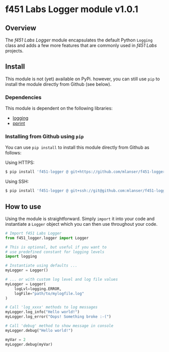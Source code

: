 # f451 Labs Logger module v1.0.1

## Overview

The *f451 Labs Logger* module encapsulates the default Python `Logging` class and adds a few more features that are commonly used in *f451 Labs* projects.

## Install

This module is not (yet) available on PyPi. however, you can still use `pip` to install the module directly from Github (see below).

### Dependencies

This module is dependent on the following libraries:

- [logging](https://docs.python.org/3/howto/logging.html)
- [pprint](https://docs.python.org/3/library/pprint.html)

### Installing from Github using `pip`

You can use `pip install` to install this module directly from Github as follows:

Using HTTPS:

```bash
$ pip install 'f451-logger @ git+https://github.com/mlanser/f451-logger.git'
```

Using SSH:

```bash
$ pip install 'f451-logger @ git+ssh://git@github.com:mlanser/f451-logger.git'
```

## How to use

Using the module is straightforward. Simply `import` it into your code and instantiate a `Logger` object which you can then use throughout your code.

```Python
# Import f451 Labs Logger
from f451_logger.logger import Logger

# This is optional, but useful if you want to 
# use predefined constant for logging levels
import logging

# Instantiate using defaults ...
myLogger = Logger()

# ... or with custom log level and log file values
myLogger = Logger(
    logLvl=logging.ERROR, 
    logFile="path/to/mylogfile.log"
)

# Call 'log_xxxx' methods to log messages
myLogger.log_info("Hello world!")
myLogger.log_error("Oops! Something broke :-(")

# Call 'debug' method to show message in console
myLogger.debug("Hello world!")

myVar = 2
myLogger.debug(myVar)
```
